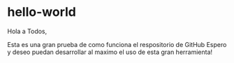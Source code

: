 # hello-world
Hola a Todos,

Esta es una gran prueba de como funciona el respositorio de GitHub
Espero y deseo puedan desarrollar al maximo el uso de esta gran herramienta!

